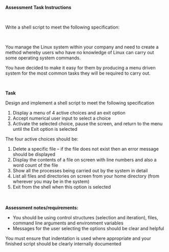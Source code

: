 <p><strong>Assessment Task Instructions</strong></p>
<p><strong>&nbsp;</strong></p>
<p>Write a shell script to meet the following specification:</p>
<p>&nbsp;</p>
<p>You manage the Linux system within your company and need to create a method whereby users who have no knowledge of Linux can carry out some operating system commands.</p>
<p>You have decided to make it easy for them by producing a menu driven system for the most common tasks they will be required to carry out.</p>
<p>&nbsp;</p>
<p><strong>Task</strong></p>
<p>Design and implement a shell script to meet the following specification</p>
<ol>
  <li>Display a menu of 4 active choices and an exit option&nbsp;</li>
  <li>Accept numerical user input to select a choice</li>
  <li>Activate the selected choice, pause the screen, and return to the menu until the Exit option is selected</li>
</ol>
<p>The four active choices should be:</p>
<ol>
  <li>Delete a specific file – if the file does not exist then an error message should be displayed</li>
  <li>Display the contents of a file on screen with line numbers and also a word count of the file</li>
  <li>Show all the processes being carried out by the system in detail</li>
  <li>List all files and directories on screen from your home directory (from wherever you may be in the system)</li>
  <li>Exit from the shell when this option is selected
    <br>
    <br>&nbsp;
  </li>
</ol>
<p><strong>Assessment notes/requirements:</strong></p>
<ul type="disc">
  <li>You should be using control structures (selection and iteration), files, command line arguments and environment variables</li>
  <li>Messages for the user selecting the options should be clear and helpful</li>
</ul>
<p>You must ensure that indentation is used where appropriate and your finished script should be clearly internally documented</p>
